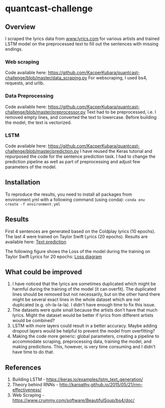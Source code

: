 # quantcast-challenge
## Overview
I scraped the lyrics data from www.lyrics.com for various artists and trained LSTM model on the preprocessed text to fill out the sentences with missing endings. 
### Web scraping
Code available here: https://github.com/KacperKubara/quantcast-challenge/blob/master/data_scraping.py
For webscraping, I used bs4, requests, and urlib.

### Data Preprocessing
Code available here: https://github.com/KacperKubara/quantcast-challenge/blob/master/preprocessor.py
Text had to be preprocessed, i.e. I removed empty lines, and converted the text to lowercase. Before building the model, the text is vectorized.

### LSTM
Code available here: https://github.com/KacperKubara/quantcast-challenge/blob/master/prediction.py
I have reused the Keras tutorial and repurposed the code for the sentence prediction task. I had to change the prediction pipeline as well as part of preprocessing and adjust few parameters of the model.

## Installation
To reproduce the results, you need to install all packages from environment.yml with a following command (using conda): 
`conda env create -f environment.yml `

## Results
First 4 sentences are generated based on the Coldplay lyrics (10 epochs). The last 4 were trained on Taylor Swift Lyrics (20 epochs). Results are available here:
[Text prediction](https://github.com/KacperKubara/quantcast-challenge/blob/master/results/text_prediction.txt)

The following figure shows the Loss of the model during the training on Taylor Swift Lyrics for 20 epochs:
[Loss diagram](https://github.com/KacperKubara/quantcast-challenge/blob/master/loss.png?raw=true)

## What could be improved
1) I have noticed that the lyrics are sometimes duplicated which might be harmful during the training of the model (it can overfit). The duplicated lines should be removed but not necessarily, but on the other hand there might be several exact lines in the whole dataset which are not duplicated (e.g. oh-la-la-la). I didn't have enough time to fix this issue.
2) The datasets were quite small because the artists don't have that much lyrics. Might the dataset would be better if lyrics from different artists would be combined?
3) LSTM with more layers could result in a better accuracy. Maybe adding dropout layers would be helpful to prevent the model from overfitting?
4) Making the code more generic: global parameters, creating a pipeline to accommodate scraping, preprocessing data, training the model, and making predicitons. This, however, is very time consuming and I didn't have time to do that.

## References
1) Building LSTM - https://keras.io/examples/lstm_text_generation/
2) Theory behind RNNs - http://karpathy.github.io/2015/05/21/rnn-effectiveness/
3) Web Scraping - https://www.crummy.com/software/BeautifulSoup/bs4/doc/
